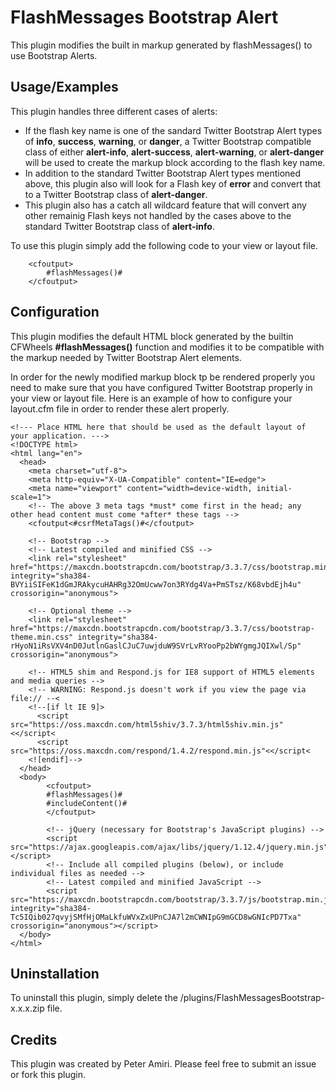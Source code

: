 # FlashMessages Bootstrap Alert
This plugin modifies the built in markup generated by flashMessages() to use Bootstrap Alerts.

## Usage/Examples

This plugin handles three different cases of alerts:
* If the flash key name is one of the sandard Twitter Bootstrap Alert types of **info**, **success**, **warning**, or **danger**, a Twitter Bootstrap compatible class of either **alert-info**, **alert-success**, **alert-warning**, or **alert-danger** will be used to create the markup block according to the flash key name.
* In addition to the standard Twitter Bootstrap Alert types mentioned above, this plugin also will look for a Flash key of **error** and convert that to a Twitter Bootstrap class of **alert-danger**.
* This plugin also has a catch all wildcard feature that will convert any other remainig Flash keys not handled by the cases above to the standard Twitter Bootstrap class of **alert-info**.

To use this plugin simply add the following code to your view or layout file.
~~~ CFML
	<cfoutput>
		#flashMessages()#
	</cfoutput>
~~~

## Configuration

This plugin modifies the default HTML block generated by the builtin CFWheels **#flashMessages()** function and modifies it to be compatible with the markup needed by Twitter Bootstrap Alert elements.

In order for the newly modified markup block tp be rendered properly you need to make sure that you have configured Twitter Bootstrap properly in your view or layout file. Here is an example of how to configure your layout.cfm file in order to render these alert properly.

~~~ CFML
<!--- Place HTML here that should be used as the default layout of your application. --->
<!DOCTYPE html>
<html lang="en">
  <head>
    <meta charset="utf-8">
    <meta http-equiv="X-UA-Compatible" content="IE=edge">
    <meta name="viewport" content="width=device-width, initial-scale=1">
    <!-- The above 3 meta tags *must* come first in the head; any other head content must come *after* these tags -->
    <cfoutput<#csrfMetaTags()#</cfoutput>

    <!-- Bootstrap -->
	<!-- Latest compiled and minified CSS -->
	<link rel="stylesheet" href="https://maxcdn.bootstrapcdn.com/bootstrap/3.3.7/css/bootstrap.min.css" integrity="sha384-BVYiiSIFeK1dGmJRAkycuHAHRg32OmUcww7on3RYdg4Va+PmSTsz/K68vbdEjh4u" crossorigin="anonymous">

	<!-- Optional theme -->
	<link rel="stylesheet" href="https://maxcdn.bootstrapcdn.com/bootstrap/3.3.7/css/bootstrap-theme.min.css" integrity="sha384-rHyoN1iRsVXV4nD0JutlnGaslCJuC7uwjduW9SVrLvRYooPp2bWYgmgJQIXwl/Sp" crossorigin="anonymous">

    <!-- HTML5 shim and Respond.js for IE8 support of HTML5 elements and media queries -->
    <!-- WARNING: Respond.js doesn't work if you view the page via file:// --<
    <!--[if lt IE 9]>
      <script src="https://oss.maxcdn.com/html5shiv/3.7.3/html5shiv.min.js"<</script<
      <script src="https://oss.maxcdn.com/respond/1.4.2/respond.min.js"<</script<
    <![endif]-->
  </head>
  <body>
		<cfoutput>
		#flashMessages()#
		#includeContent()#
		</cfoutput>

	    <!-- jQuery (necessary for Bootstrap's JavaScript plugins) -->
	    <script src="https://ajax.googleapis.com/ajax/libs/jquery/1.12.4/jquery.min.js"></script>
	    <!-- Include all compiled plugins (below), or include individual files as needed -->
		<!-- Latest compiled and minified JavaScript -->
		<script src="https://maxcdn.bootstrapcdn.com/bootstrap/3.3.7/js/bootstrap.min.js" integrity="sha384-Tc5IQib027qvyjSMfHjOMaLkfuWVxZxUPnCJA7l2mCWNIpG9mGCD8wGNIcPD7Txa" crossorigin="anonymous"></script>    
  </body>
</html>
~~~

## Uninstallation

To uninstall this plugin, simply delete the /plugins/FlashMessagesBootstrap-x.x.x.zip file.

## Credits

This plugin was created by Peter Amiri. Please feel free to submit an issue or fork this plugin.
